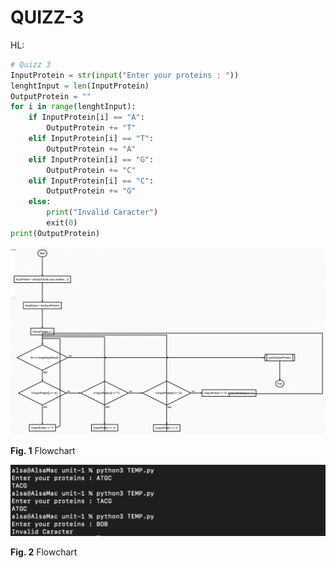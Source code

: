# QUIZZ-3
HL:
``` .py
# Quizz 3
InputProtein = str(input("Enter your proteins : "))
lenghtInput = len(InputProtein)
OutputProtein = ""
for i in range(lenghtInput):
    if InputProtein[i] == "A":
        OutputProtein += "T"
    elif InputProtein[i] == "T":
        OutputProtein += "A"
    elif InputProtein[i] == "G":
        OutputProtein += "C"
    elif InputProtein[i] == "C":
        OutputProtein += "G"
    else:
        print("Invalid Caracter")
        exit(0)
print(OutputProtein)
```
![](../Images/quiz3.-flowchart.png)

 **Fig. 1** Flowchart

![](../Images/quizz3proof.png)

 **Fig. 2** Flowchart